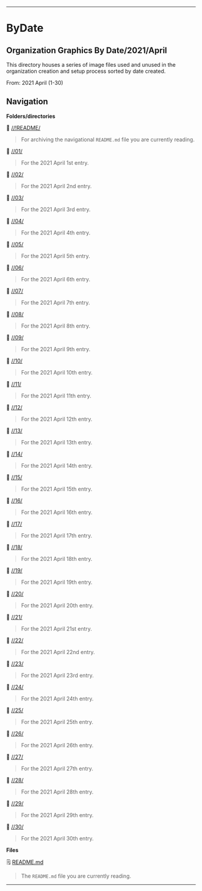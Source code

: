
***

# ByDate

## Organization Graphics By Date/2021/April

This directory houses a series of image files used and unused in the organization creation and setup process sorted by date created.

From: 2021 April (1-30)

## Navigation

**Folders/directories**

📁 [//!README/](/OrganizationGraphics/!README/)

> For archiving the navigational `README.md` file you are currently reading.

📁 [//01/](/OrganizationGraphics/ByDate/2021/April/01/)

> For the 2021 April 1st entry.

📁 [//02/](/OrganizationGraphics/ByDate/2021/April/02/)

> For the 2021 April 2nd entry.

📁 [//03/](/OrganizationGraphics/ByDate/2021/April/03/)

> For the 2021 April 3rd entry.

📁 [//04/](/OrganizationGraphics/ByDate/2021/April/04/)

> For the 2021 April 4th entry.

📁 [//05/](/OrganizationGraphics/ByDate/2021/April/05/)

> For the 2021 April 5th entry.

📁 [//06/](/OrganizationGraphics/ByDate/2021/April/06/)

> For the 2021 April 6th entry.

📁 [//07/](/OrganizationGraphics/ByDate/2021/April/07/)

> For the 2021 April 7th entry.

📁 [//08/](/OrganizationGraphics/ByDate/2021/April/08/)

> For the 2021 April 8th entry.

📁 [//09/](/OrganizationGraphics/ByDate/2021/April/09/)

> For the 2021 April 9th entry.

📁 [//10/](/OrganizationGraphics/ByDate/2021/April/10/)

> For the 2021 April 10th entry.

📁 [//11/](/OrganizationGraphics/ByDate/2021/April/11/)

> For the 2021 April 11th entry.

📁 [//12/](/OrganizationGraphics/ByDate/2021/April/12/)

> For the 2021 April 12th entry.

📁 [//13/](/OrganizationGraphics/ByDate/2021/April/13/)

> For the 2021 April 13th entry.

📁 [//14/](/OrganizationGraphics/ByDate/2021/April/14/)

> For the 2021 April 14th entry.

📁 [//15/](/OrganizationGraphics/ByDate/2021/April/15/)

> For the 2021 April 15th entry.

📁 [//16/](/OrganizationGraphics/ByDate/2021/April/16/)

> For the 2021 April 16th entry.

📁 [//17/](/OrganizationGraphics/ByDate/2021/April/17/)

> For the 2021 April 17th entry.

📁 [//18/](/OrganizationGraphics/ByDate/2021/April/18/)

> For the 2021 April 18th entry.

📁 [//19/](/OrganizationGraphics/ByDate/2021/April/19/)

> For the 2021 April 19th entry.

📁 [//20/](/OrganizationGraphics/ByDate/2021/April/20/)

> For the 2021 April 20th entry.

📁 [//21/](/OrganizationGraphics/ByDate/2021/April/21/)

> For the 2021 April 21st entry.

📁 [//22/](/OrganizationGraphics/ByDate/2021/April/22/)

> For the 2021 April 22nd entry.

📁 [//23/](/OrganizationGraphics/ByDate/2021/April/23/)

> For the 2021 April 23rd entry.

📁 [//24/](/OrganizationGraphics/ByDate/2021/April/24/)

> For the 2021 April 24th entry.

📁 [//25/](/OrganizationGraphics/ByDate/2021/April/25/)

> For the 2021 April 25th entry.

📁 [//26/](/OrganizationGraphics/ByDate/2021/April/26/)

> For the 2021 April 26th entry.

📁 [//27/](/OrganizationGraphics/ByDate/2021/April/27/)

> For the 2021 April 27th entry.

📁 [//28/](/OrganizationGraphics/ByDate/2021/April/28/)

> For the 2021 April 28th entry.

📁 [//29/](/OrganizationGraphics/ByDate/2021/April/29/)

> For the 2021 April 29th entry.

📁 [//30/](/OrganizationGraphics/ByDate/2021/April/30/)

> For the 2021 April 30th entry.

**Files**

🗒️ [README.md](/OrganizationGraphics/ByDate/2021/April/README.md)

> The `README.md` file you are currently reading.

***
